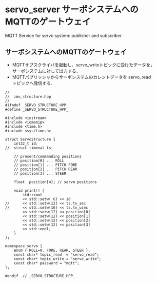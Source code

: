 # servo_server サーボシステムへのMQTTのゲートウェイ
MQTT Service for servo system: publisher and subscriber



## サーボシステムへのMQTTのゲートウェイ
- MQTTサブスクライバを起動し，servo_writeトピックに受けたデータを，サーボシステムに対して出力する．
- MQTTパプリッシャからサーボシステムのカレントデータを servo_read　トピックへ発信する．


```
//
//	imu_structure.hpp
//
#ifndef _SERVO_STRUCTURE_HPP_
#define _SERVO_STRUCTURE_HPP_

#include <iostream>
#include <iomanip>
#include <time.h>
#include <sys/time.h>

struct ServoStructure {
	int32_t id;
//	struct timeval ts;

	// present/commanding positions
	// position[0] ... ROLL
	// position[1] ... PITCH FORE
	// position[2] ... PITCH REAR
	// position[3] ... STEER

	float  position[4];	// servo positions

	void print() {
		std::cout
		<< std::setw( 6) << id
//		<< std::setw(12) << ts.tv_sec
//		<< std::setw(10) << ts.tv_usec
		<< std::setw(12) << position[0]
		<< std::setw(12) << position[1]
		<< std::setw(12) << position[2]
		<< std::setw(12) << position[3]
		<< std::endl;
	}
};

namespace servo {
	enum { ROLL=0, FORE, REAR, STEER };
	const char* topic_read  = "servo_read";
	const char* topic_write = "servo_write";
	const char* password = "mqtt";
};

#endif	// _SERVO_STRUCTURE_HPP_
```


